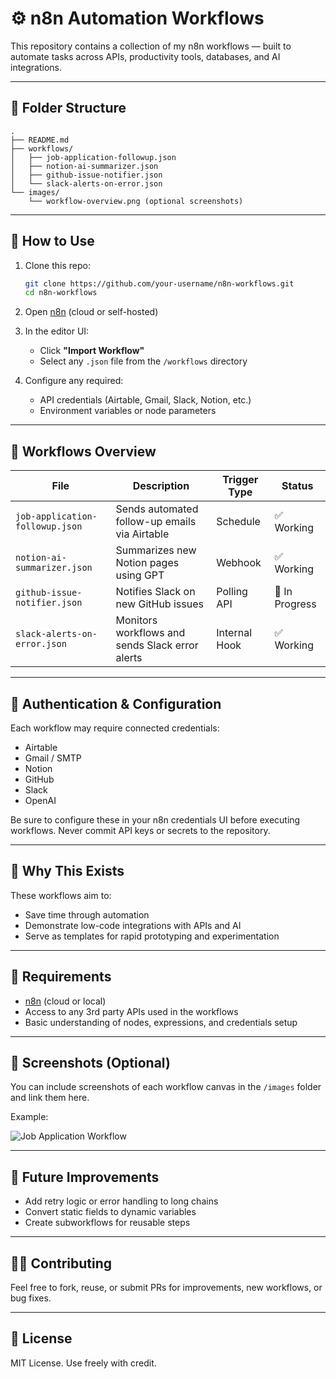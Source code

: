 # ⚙️ n8n Automation Workflows

This repository contains a collection of my n8n workflows — built to automate tasks across APIs, productivity tools, databases, and AI integrations.

---

## 📂 Folder Structure

```
.
├── README.md
├── workflows/
│   ├── job-application-followup.json
│   ├── notion-ai-summarizer.json
│   ├── github-issue-notifier.json
│   └── slack-alerts-on-error.json
└── images/
    └── workflow-overview.png (optional screenshots)
```

---

## 🚀 How to Use

1. Clone this repo:
   ```bash
   git clone https://github.com/your-username/n8n-workflows.git
   cd n8n-workflows
   ```

2. Open [n8n](https://n8n.io/) (cloud or self-hosted)

3. In the editor UI:
   - Click **"Import Workflow"**
   - Select any `.json` file from the `/workflows` directory

4. Configure any required:
   - API credentials (Airtable, Gmail, Slack, Notion, etc.)
   - Environment variables or node parameters

---

## 📌 Workflows Overview

| File                              | Description                                          | Trigger Type   | Status        |
|-----------------------------------|------------------------------------------------------|----------------|---------------|
| `job-application-followup.json`   | Sends automated follow-up emails via Airtable        | Schedule       | ✅ Working     |
| `notion-ai-summarizer.json`       | Summarizes new Notion pages using GPT                | Webhook        | ✅ Working     |
| `github-issue-notifier.json`      | Notifies Slack on new GitHub issues                  | Polling API    | 🔧 In Progress |
| `slack-alerts-on-error.json`      | Monitors workflows and sends Slack error alerts      | Internal Hook  | ✅ Working     |

---

## 🔐 Authentication & Configuration

Each workflow may require connected credentials:

- Airtable
- Gmail / SMTP
- Notion
- GitHub
- Slack
- OpenAI

Be sure to configure these in your n8n credentials UI before executing workflows. Never commit API keys or secrets to the repository.

---

## 🧠 Why This Exists

These workflows aim to:

- Save time through automation
- Demonstrate low-code integrations with APIs and AI
- Serve as templates for rapid prototyping and experimentation

---

## 🚰 Requirements

- [n8n](https://n8n.io/) (cloud or local)
- Access to any 3rd party APIs used in the workflows
- Basic understanding of nodes, expressions, and credentials setup

---

## 📸 Screenshots (Optional)

You can include screenshots of each workflow canvas in the `/images` folder and link them here.

Example:

![Job Application Workflow](images/job-application-overview.png)

---

## 🧪 Future Improvements

- Add retry logic or error handling to long chains
- Convert static fields to dynamic variables
- Create subworkflows for reusable steps

---

## 🧑‍💻 Contributing

Feel free to fork, reuse, or submit PRs for improvements, new workflows, or bug fixes.

---

## 📄 License

MIT License. Use freely with credit.
